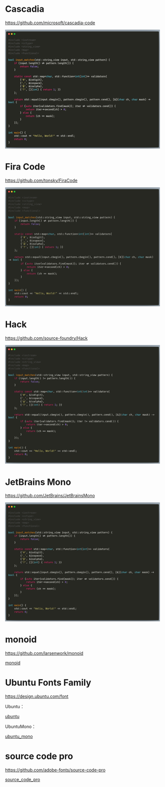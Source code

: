 # Cascadia

https://github.com/microsoft/cascadia-code

![cascadia](imgs/cascadia.png)

# Fira Code

https://github.com/tonsky/FiraCode

![fira_code](imgs/fira_code.png)

# Hack

https://github.com/source-foundry/Hack

![hack](imgs/hack.png)

# JetBrains Mono

https://github.com/JetBrains/JetBrainsMono

![jetbrains_mono](imgs/jetbrains_mono.png)

# monoid

https://github.com/larsenwork/monoid

[monoid](imgs/monoid.png)

# Ubuntu Fonts Family

https://design.ubuntu.com/font

Ubuntu：

[ubuntu](imgs/ubuntu.png)

UbuntuMono：

[ubuntu_mono](imgs/ubuntu_mono.png)

# source code pro

https://github.com/adobe-fonts/source-code-pro

[source_code_pro](imgs/source_code_pro.png)